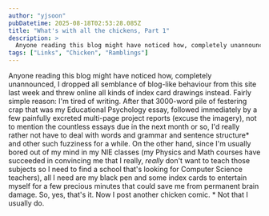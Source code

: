 ```yaml
---
author: "yjsoon"
pubDatetime: 2025-08-18T02:53:28.085Z
title: "What's with all the chickens, Part 1"
description: >
  Anyone reading this blog might have noticed how, completely unannounced, I dropped all semblance of blog-like behaviour from this site last week and t...
tags: ["Links", "Chicken", "Ramblings"]
---
```






Anyone reading this blog might have noticed how, completely unannounced, I dropped all semblance of blog-like behaviour from this site last week and threw online all kinds of index card drawings instead. Fairly simple reason: I'm tired of writing. After that 3000-word pile of festering crap that was my Educational Psychology essay, followed immediately by a few painfully excreted multi-page project reports (excuse the imagery), not to mention the countless essays due in the next month or so, I'd really rather not have to deal with words and grammar and sentence structure\* and other such fuzziness for a while. On the other hand, since I'm usually bored out of my mind in my NIE classes (my Physics and Math courses have succeeded in convincing me that I really, _really_ don't want to teach those subjects so I need to find a school that's looking for Computer Science teachers), all I need are my black pen and some index cards to entertain myself for a few precious minutes that could save me from permanent brain damage. So, yes, that's it. Now I post another chicken comic. \* Not that I usually do.